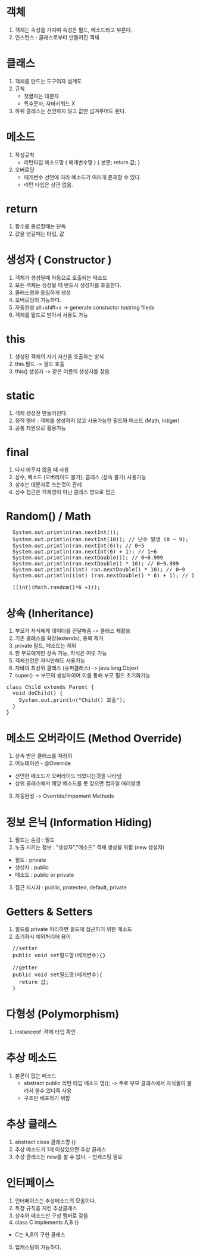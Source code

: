 # 객체
1. 객체는 속성을 가지며 속성은 필드, 메소드라고 부른다.
2. 인스턴스 : 클래스로부터 만들어진 객체
# 클래스
1. 객체를 만드는 도구이자 설계도
2. 규칙
   * 첫글자는 대문자
   * 특수문자, 자바키워드 X
3. 하위 클래스는 선언하지 않고 값만 넘겨주어도 된다.
# 메소드
1. 작성규칙 
   * 리턴타입 메소드명 ( 매개변수명 ) { 본문; return 값; }
2. 오버로딩   
   * 매개변수 선언에 따라 메소드가 여러게 존재할 수 있다.
   * 리턴 타입은 상관 없음.
# return
1. 함수를 종료할때는 단독
2. 값을 넘길때는 타입, 값
# 생성자 ( Constructor )  
1. 객체가 생성될때 자동으로 호출되는 메소드
2. 모든 객체는 생성될 때 반드시 생성자를 호출한다.
3. 클래스명과 동일하게 생성
4. 오버로딩이 가능하다.
5. 자동완성 alt+shift+s -> generate constuctor tostring fileds
6. 객체를 필드로 받아서 사용도 가능
# this
1. 생성된 객체의 자기 자신을 호출하는 방식
2. this.필드 -> 필드 호출
3. this() 생성자 -> 같은 이름의 생성자를 찾음
# static
1. 객체 생성전 만들어진다.
2. 정적 멤버 : 객체를 생성하지 않고 사용가능한 필드와 메소드 (Math, Intiger)
3. 공통 자원으로 활용가능
# final
1. 다시 바꾸지 않을 때 사용
2. 상수, 메소드 (오버라이드 불가), 클래스 (상속 불가) 사용가능
3. 상수는 대문자로 쓰는것이 관례
4. 상수 접근은 객체명이 아닌 클래스 명으로 접근
# Random() / Math
<pre>
  System.out.println(ran.nextInt());
  System.out.println(ran.nextInt(10)); // 난수 발생 (0 ~ 9);
  System.out.println(ran.nextInt(6)); // 0~5
  System.out.println(ran.nextInt(6) + 1); // 1~6
  System.out.println(ran.nextDouble()); // 0~0.999
  System.out.println(ran.nextDouble() * 10); // 0~9.999
  System.out.println((int) ran.nextDouble() * 10); // 0~9
  System.out.println((int) (ran.nextDouble() * 6) + 1); // 1~6
  
  ((int)(Math.random()*6 +1));
</pre>
# 상속 (Inheritance)
1. 부모가 자식에게 데이터를 전달해줌 -> 클래스 재활용
2. 기존 클래스를 확장(extends), 중복 제거
3. private 필드, 메소드는 제외
4. 한 부모에게만 상속 가능, 자식은 여럿 가능
5. 객체선언은 자식만해도 사용가능
6. 자바의 최상위 클래스 (슈퍼클래스) -> java.long.Objext
7. super() -> 부모의 생성자이며 이를 통해 부모 필드 초기화가능
<pre>
class Child extends Parent {
  void doChild() {
    System.out.println("Child() 호출");
  }
}
</pre>
# 메소드 오버라이드 (Method Override)
1. 상속 받은 클래스를 재정의
2. 어노테이션 - @Override
  * 선언한 메소드가 오버라이드 되었다는것을 나타냄
  * 상위 클래스에서 해당 메소드를 못 찾으면 컴파일 에러발생
3. 자동완성 -> Override/Impement Methods
# 정보 은닉 (Information Hiding)
1. 필드는 숨김 : 필드
2. 노출 시키는 정보 : "생성자","메소드" 객체 생성을 위함 (new 생성자)
  * 필드 : private
  * 생성자 : public
  * 메소드 : public or private
3. 접근 지시자 : public, protected, default, private
# Getters & Setters
1. 필드를 private 처리하면 필드에 접근하기 위한 메소드
2. 초기화시 예외처리에 용이
<pre>
  //setter
  public void set필드명(메개변수){}
  
  //getter
  public void set필드명(메개변수){
    return 값;
  }
</pre>
# 다형성 (Polymorphism)
1. instanceof :객체 타입 확인
# 추상 메소드
1. 본문이 없는 메소드
   * abstract public 리턴 타입 메소드 명(); -> 주로 부모 클래스에서 자식들이 불러서 쓸수 있다록 사용
   * 구조만 배포하기 위함
# 추상 클래스
1. abstract class 클래스명 {}
2. 추상 메소드가 1개 이상있으면 추상 클래스
3. 추상 클래스는 new를 할 수 없다. - 업캐스팅 필요
# 인터페이스
1. 인터페이스는 추상메소드의 모음이다.
2. 특정 규칙을 지킨 추상클래스
3. 상수와 메소드만 구성 멤버로 갖음
4. class C implements A,B {}
  * C는 A,B의 구현 클래스
5. 업캐스팅이 가능하다.
